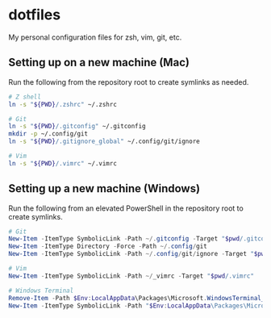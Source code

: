 # dotfiles

My personal configuration files for zsh, vim, git, etc.

## Setting up on a new machine (Mac)

Run the following from the repository root to create symlinks as needed.

```sh
# Z shell
ln -s "${PWD}/.zshrc" ~/.zshrc

# Git 
ln -s "${PWD}/.gitconfig" ~/.gitconfig
mkdir -p ~/.config/git
ln -s "${PWD}/.gitignore_global" ~/.config/git/ignore

# Vim
ln -s "${PWD}/.vimrc" ~/.vimrc
```

## Setting up a new machine (Windows)

Run the following from an elevated PowerShell in the repository root to create symlinks.

```PowerShell
# Git
New-Item -ItemType SymbolicLink -Path ~/.gitconfig -Target "$pwd/.gitconfig"
New-Item -ItemType Directory -Force -Path ~/.config/git
New-Item -ItemType SymbolicLink -Path ~/.config/git/ignore -Target "$pwd/.gitignore_global"

# Vim
New-Item -ItemType SymbolicLink -Path ~/_vimrc -Target "$pwd/.vimrc"

# Windows Terminal
Remove-Item -Path $Env:LocalAppData\Packages\Microsoft.WindowsTerminal_8wekyb3d8bbwe\LocalState -Force -Recurse
New-Item -ItemType SymbolicLink -Path "$Env:LocalAppData\Packages\Microsoft.WindowsTerminal_8wekyb3d8bbwe\LocalState" -Target "${pwd}\WindowsTerminal"

```
